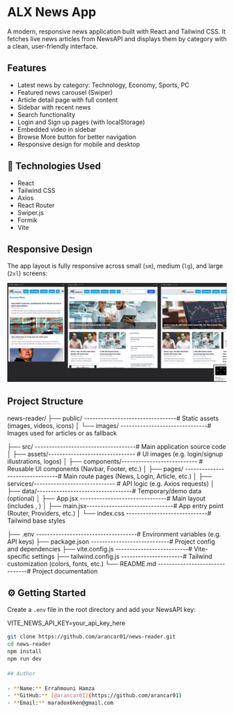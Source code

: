 # ALX News App

A modern, responsive news application built with React and Tailwind CSS. It fetches live news articles from NewsAPI and displays them by category with a clean, user-friendly interface.

## Features

- Latest news by category: Technology, Economy, Sports, PC
- Featured news carousel (Swiper)
- Article detail page with full content
- Sidebar with recent news
- Search functionality
- Login and Sign up pages (with localStorage)
- Embedded video in sidebar
- Browse More button for better navigation
- Responsive design for mobile and desktop

## 🧪 Technologies Used

- React
- Tailwind CSS
- Axios
- React Router
- Swiper.js
- Formik
- Vite

## Responsive Design

The app layout is fully responsive across small (`sm`), medium (`lg`), and large (`2xl`) screens:

![Responsive Preview](public/screenshots/responsive-preview.png)

## Project Structure

news-reader/
├── public/ ---------------------------------# Static assets (images, videos, icons)
│ └── images/ -------------------------------# Images used for articles or as fallback

├── src/ ------------------------------------# Main application source code
│ ├── assets/------------------------------- # UI images (e.g. login/signup illustrations, logos)
│ ├── components/--------------------------- # Reusable UI components (Navbar, Footer, etc.)
│ ├── pages/ --------------------------------# Main route pages (News, Login, Article, etc.)
│ ├── services/----------------------------- # API logic (e.g. Axios requests)
│ ├── data/----------------------------------# Temporary/demo data (optional)
│ ├── App.jsx -------------------------------# Main layout (includes <Navbar />, <Outlet />)
│ ├── main.jsx-------------------------------# App entry point (Router, Providers, etc.)
│ └── index.css -----------------------------# Tailwind base styles

├── .env ------------------------------------# Environment variables (e.g. API keys)
├── package.json ----------------------------# Project config and dependencies
├── vite.config.js --------------------------# Vite-specific settings
├── tailwind.config.js ----------------------# Tailwind customization (colors, fonts, etc.)
└── README.md -------------------------------# Project documentation

## ⚙️ Getting Started

Create a `.env` file in the root directory and add your NewsAPI key:

VITE_NEWS_API_KEY=your_api_key_here

```bash
git clone https://github.com/arancar01/news-reader.git
cd news-reader
npm install
npm run dev

## Author

- **Name:** Errahmouni Hamza
- **GitHub:** [@arancar01](https://github.com/arancar01)
- **Email:** maradox6ken@gmail.com
```
